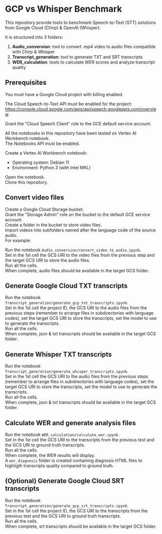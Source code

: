 # GCP vs Whisper Benchmark #
This repository provide tools to benchmark Speech-to-Text (STT) solutions from Google Cloud (Chirp) & OpenAI (Whisper).

It is structured into 3 folders:
1) **Audio_conversion**: tool to convert .mp4 video to audio files compatible with Chirp & Whisper
2) **Transcript_generation**: tool to generate TXT and SRT transcripts
3) **WER_calculation**: tools to calculate WER scores and analyze transcript quality

## Prerequisites ##
You must have a Google Cloud project with billing enabled.

The Cloud Speech-to-Text API must be enabled for the project: https://console.cloud.google.com/apis/api/speech.googleapis.com/overview

Grant the "Cloud Speech Client" role to the GCE default service account.

All the notebooks in this repository have been tested on Vertex AI Workbench notebook.  
The Notebooks API must be enabled.

Create a Vertex AI Workbench notebook:
- Operating system: Debian 11
- Environment: Python 3 (with Intel MKL)

Open the notebook.  
Clone this repository.

## Convert video files ##
Create a Google Cloud Storage bucket.  
Grant the "Storage Admin" role on the bucket to the default GCE service account.  
Create a folder in the bucket to store video files.  
Import videos into subfolders named after the language code of the source audio.  
For example:

Run the notebook `Audio_conversion/convert_video_to_audio.ipynb`.  
Set in the 1st cell the GCS URI to the video files from the previous step and the target GCS URI to store the audio files.  
Run all the cells.  
When complete, audio files should be available in the target GCS folder.  

## Generate Google Cloud TXT transcripts ##
Run the notebook `Transcript_generation/generate_gcp_txt_transcripts.ipynb`.  
Set in the 1st cell the project ID, the GCS URI to the audio files from the previous steps (remember to arrange files in subdirectories with language codes), set the target GCS URI to store the transcripts, set the model to use to generate the transcripts.  
Run all the cells.  
When complete, json & txt transcripts should be available in the target GCS folder.  

## Generate Whisper TXT transcripts ##
Run the notebook `Transcript_generation/generate_whisper_transcripts.ipynb`.  
Set in the 1st cell the GCS URI to the audio files from the previous steps (remember to arrange files in subdirectories with language codes), set the target GCS URI to store the transcripts, set the model to use to generate the transcripts.  
Run all the cells.  
When complete, json & txt transcripts should be available in the target GCS folder.  

## Calculate WER and generate analysis files ##
Run the notebook `WER_calculation/calculate_wer.ipynb`.  
Set in the 1st cell the GCS URI to the transcripts from the previous test and the GCS URI to ground truth transcripts.  
Run all the cells.  
When complete, the WER results will display.  
A `wer_diagnosis` folder is created containing diagnosis HTML files to highligth transcripts quality compared to ground truth.  

## (Optional)  Generate Google Cloud SRT transcripts ##
Run the notebook `Transcript_generation/generate_gcp_srt_transcripts.ipynb`.  
Set in the 1st cell the project ID, the GCS URI to the transcripts from the previous test and the GCS URI to ground truth transcripts.  
Run all the cells.  
When complete, srt transcripts should be available in the target GCS folder.   
